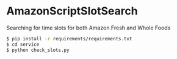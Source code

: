 # AmazonScriptSlotSearch
Searching for time slots for both Amazon Fresh and Whole Foods

```sh
$ pip install -r requirements/requirements.txt
$ cd service
$ python check_slots.py
```

